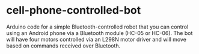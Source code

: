 # cell-phone-controlled-bot
 Arduino code for a simple Bluetooth-controlled robot that you can control using an Android phone via a Bluetooth module (HC-05 or HC-06). The bot will have four motors controlled via an L298N motor driver and will move based on commands received over Bluetooth.

